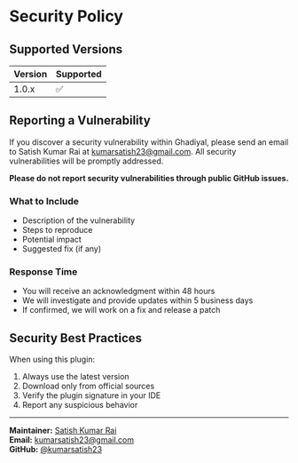 # Security Policy

## Supported Versions

| Version | Supported          |
| ------- | ------------------ |
| 1.0.x   | :white_check_mark: |

## Reporting a Vulnerability

If you discover a security vulnerability within Ghadiyal, please send an email to Satish Kumar Rai at kumarsatish23@gmail.com. All security vulnerabilities will be promptly addressed.

**Please do not report security vulnerabilities through public GitHub issues.**

### What to Include

* Description of the vulnerability
* Steps to reproduce
* Potential impact
* Suggested fix (if any)

### Response Time

* You will receive an acknowledgment within 48 hours
* We will investigate and provide updates within 5 business days
* If confirmed, we will work on a fix and release a patch

## Security Best Practices

When using this plugin:

1. Always use the latest version
2. Download only from official sources
3. Verify the plugin signature in your IDE
4. Report any suspicious behavior

---

**Maintainer:** [Satish Kumar Rai](https://github.com/kumarsatish23)  
**Email:** kumarsatish23@gmail.com  
**GitHub:** [@kumarsatish23](https://github.com/kumarsatish23)

